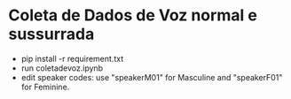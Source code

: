 # Coleta de Dados de Voz normal e sussurrada

- pip install -r requirement.txt
- run coletadevoz.ipynb
- edit speaker codes: use "speakerM01" for Masculine and "speakerF01" for Feminine.
